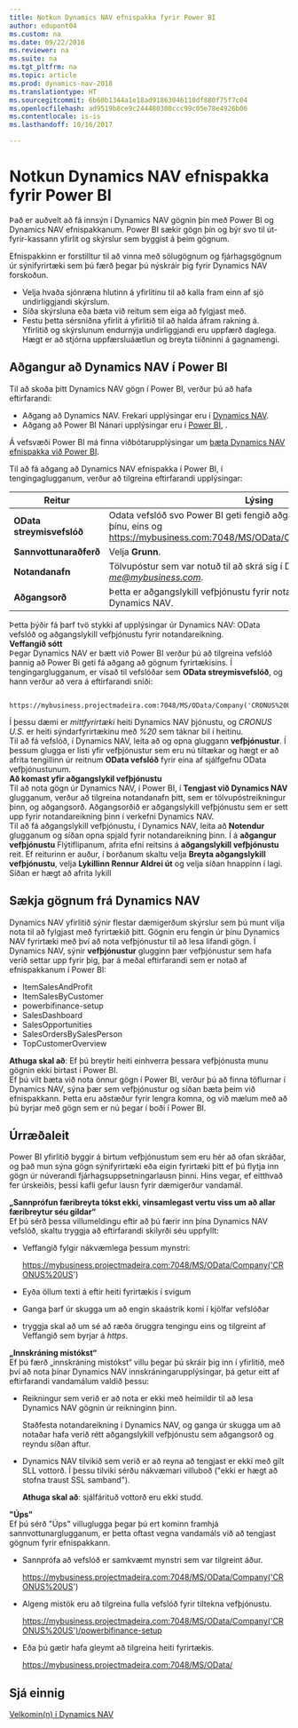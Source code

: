 ```yaml
---
title: Notkun Dynamics NAV efnispakka fyrir Power BI
author: edupont04
ms.custom: na
ms.date: 09/22/2016
ms.reviewer: na
ms.suite: na
ms.tgt_pltfrm: na
ms.topic: article
ms.prod: dynamics-nav-2018
ms.translationtype: HT
ms.sourcegitcommit: 6b60b1344a1e18ad91863046110df880f75f7c04
ms.openlocfilehash: ad9519b8ce9c244480308ccc99c05e78e4926b06
ms.contentlocale: is-is
ms.lasthandoff: 10/16/2017

---
```


# <a name="using-the-dynamics-nav-content-pack-for-power-bi"></a>Notkun Dynamics NAV efnispakka fyrir Power BI
Það er auðvelt að fá innsýn í Dynamics NAV gögnin þín með Power BI og Dynamics NAV efnispakkanum. Power BI sækir gögn þín og býr svo til út-fyrir-kassann yfirlit og skýrslur sem byggist á þeim gögnum.  

Efnispakkinn er forstilltur til að vinna með sölugögnum og fjárhagsgögnum úr sýnifyrirtæki sem þú færð þegar þú nýskráir þig fyrir Dynamics NAV forskoðun.  

- Velja hvaða sjónræna hlutinn á yfirlitinu til að kalla fram einn af sjö undirliggjandi skýrslum.  
- Síða skýrsluna eða bæta við reitum sem eiga að fylgjast með.  
- Festu þetta sérsniðna yfirlit á yfirlitið til að halda áfram rakning á.  
Yfirlitið og skýrslunum endurnýja undirliggjandi eru uppfærð daglega. Hægt er að stjórna uppfærsluáætlun og breyta tiíðninni á gagnamengi.  

## <a name="accessing-dynamics-nav-in-power-bi"></a>Aðgangur að Dynamics NAV í Power BI
Til að skoða þitt Dynamics NAV gögn í Power BI, verður þú að hafa eftirfarandi:  

- Aðgang að Dynamics NAV. Frekari upplýsingar eru í [Dynamics NAV](http://go.microsoft.com/fwlink/?LinkID=759714).  
- Aðgang að Power BI Nánari upplýsingar eru í [Power BI](https://powerbi.microsoft.com), .

Á vefsvæði Power BI má finna viðbótarupplýsingar um [bæta Dynamics NAV efnispakka við Power BI](http://go.microsoft.com/fwlink/?LinkID=760850).  

Til að fá aðgang að Dynamics NAV efnispakka í Power BI, í tengingaglugganum, verður að tilgreina eftirfarandi upplýsingar:

| Reitur       | Lýsing              |
|-------------|--------------------------|
|**OData streymisvefslóð**|Odata vefslóð svo Power BI geti fengið aðgang að gögnum úr fyrirtæki þínu, eins og https://mybusiness.com:7048/MS/OData/Company('CRONUS%20US').|
|**Sannvottunaraðferð**|Velja **Grunn**.|
|**Notandanafn**|Tölvupóstur sem var notuð til að skrá sig í Dynamics NAV, á borð við *me@mybusiness.com*.|
|**Aðgangsorð**|Þetta er aðgangslykill vefþjónustu fyrir notandareikningur þinn í Dynamics NAV.|

Þetta þýðir fá þarf tvö stykki af upplýsingar úr Dynamics NAV: OData vefslóð og aðgangslykill vefþjónustu fyrir notandareikning.  
**Veffangið sótt**  
Þegar Dynamics NAV er bætt við Power BI verður þú að tilgreina vefslóð þannig að Power Bi geti fá aðgang að gögnum fyrirtækisins. Í tengingarglugganum, er vísað til vefslóðar sem **OData streymisvefslóð**, og hann verður að vera á eftirfarandi sniði:

         https://mybusiness.projectmadeira.com:7048/MS/OData/Company('CRONUS%20US')  
Í þessu dæmi er *mittfyrirtæki* heiti Dynamics NAV þjónustu, og *CRONUS U.S.* er heiti sýndarfyrirtækinu með *%20* sem táknar bil í heitinu.   
Til að fá vefslóð, í Dynamics NAV, leita að og opna gluggann **vefþjónustur**. Í þessum glugga er listi yfir vefþjónustur sem eru nú tiltækar og hægt er að afrita tengillinn úr reitnum **OData vefslóð** fyrir eina af sjálfgefnu OData vefþjónustunum.  
**Að komast yfir aðgangslykil vefþjónustu**  
Til að nota gögn úr Dynamics NAV, í Power BI, í **Tengjast við Dynamics NAV** glugganum, verður að tilgreina notandanafn þitt, sem er tölvupóstreikningur þinn, og aðgangsorð. Aðgangsorðið er aðgangslykill vefþjónustu sem er sett upp fyrir notandareikning þinn í verkefni Dynamics NAV.  
Til að fá aðgangslykill vefþjónustu, í Dynamics NAV, leita að **Notendur** glugganum og síðan opna spjald fyrir notandareikning þinn. Í á **aðgangur vefþjónustu** Flýtiflipanum, afrita efni reitsins á **aðgangslykill vefþjónustu** reit. Ef reiturinn er auður, í borðanum skaltu velja **Breyta aðgangslykill vefþjónustu**, velja **Lykillinn Rennur Aldrei út** og velja síðan hnappinn í lagi. Síðan er hægt að afrita lykill  

## <a name="getting-data-from-dynamics-nav"></a>Sækja gögnum frá Dynamics NAV
Dynamics NAV yfirlitið sýnir flestar dæmigerðum skýrslur sem þú munt vilja nota til að fylgjast með fyrirtækið þitt. Gögnin eru fengin úr þínu Dynamics NAV fyrirtæki með því að nota vefþjónustur til að lesa lifandi gögn. Í Dynamics NAV, sýnir **vefþjónustur** glugginn þær vefþjónustur sem hafa verið settar upp fyrir þig, þar á meðal eftirfarandi sem er notað af efnispakkanum í Power BI:  

- ItemSalesAndProfit  
- ItemSalesByCustomer  
- powerbifinance-setup  
- SalesDashboard  
- SalesOpportunities  
- SalesOrdersBySalesPerson  
- TopCustomerOverview  

**Athuga skal að**: Ef þú breytir heiti einhverra þessara vefþjónusta munu gögnin ekki birtast í Power BI.  
Ef þú vilt bæta við nota önnur gögn í Power BI, verður þú að finna töflurnar í Dynamics NAV, sýna þær sem vefþjónustur og síðan bæta þeim við efnispakkann. Þetta eru aðstæður fyrir lengra komna, og við mælum með að þú byrjar með gögn sem er nú þegar í boði í Power BI.  

## <a name="troubleshooting"></a>Úrræðaleit
Power BI yfirlitið byggir á birtum vefþjónustum sem eru hér að ofan skráðar, og það mun sýna gögn sýnifyrirtæki eða eigin fyrirtæki þitt ef þú flytja inn gögn úr núverandi fjárhagsuppsetningarlausn þinni. Hins vegar, ef eitthvað fer úrskeiðis, þessi kafli gefur lausn fyrir dæmigerður vandamál.  

**„Sannprófun færibreyta tókst ekki, vinsamlegast vertu viss um að allar færibreytur séu gildar“**  
Ef þú sérð þessa villumeldingu eftir að þú færir inn þína Dynamics NAV vefslóð, skaltu tryggja að eftirfarandi skilyrði séu uppfyllt:  

- Veffangið fylgir nákvæmlega þessum mynstri:

    https://mybusiness.projectmadeira.com:7048/MS/OData/Company('CRONUS%20US')  
- Eyða öllum texti á eftir heiti fyrirtækis í svigum  
- Ganga þarf úr skugga um að engin skaástrik komi í kjölfar vefslóðar  
- tryggja skal að um sé að ræða öruggra tengingu eins og tilgreint af Veffangið sem byrjar á *https*.  


**„Innskráning mistókst“**  
Ef þú færð „innskráning mistókst“ villu þegar þú skráir þig inn í yfirlitið, með því að nota þínar Dynamics NAV innskráningarupplýsingar, þá getur eitt af eftirfarandi vandamálum valdið þessu:

* Reikningur sem verið er að nota er ekki með heimildir til að lesa Dynamics NAV gögnin úr reikninginn þinn.

    Staðfesta notandareikning í Dynamics NAV, og ganga úr skugga um að notaðar hafa verið rétt aðgangslykill vefþjónustu sem aðgangsorð og reyndu síðan aftur.  
* Dynamics NAV tilvikið sem verið er að reyna að tengjast er ekki með gilt SLL vottorð. Í þessu tilviki sérðu nákvæmari villuboð ("ekki er hægt að stofna traust SSL samband").

    **Athuga skal að**: sjálfárituð vottorð eru ekki studd.  


**"Úps"**  
Ef þú sérð "Úps" villuglugga þegar þú ert kominn framhjá sannvottunarglugganum, er þetta oftast vegna vandamáls við að tengjast gögnum fyrir efnispakkann.

* Sannprófa að vefslóð er samkvæmt mynstri sem var tilgreint áður.

    https://mybusiness.projectmadeira.com:7048/MS/OData/Company('CRONUS%20US')  
* Algeng mistök eru að tilgreina fulla vefslóð fyrir tiltekna vefþjónustu.

    https://mybusiness.projectmadeira.com:7048/MS/OData/Company('CRONUS%20US')/powerbifinance-setup  
* Eða þú gætir hafa gleymt að tilgreina heiti fyrirtækis.

    https://mybusiness.projectmadeira.com:7048/MS/OData/  


## <a name="see-also"></a>Sjá einnig
[Velkomin(n) í Dynamics NAV](across-get-started.md)  

